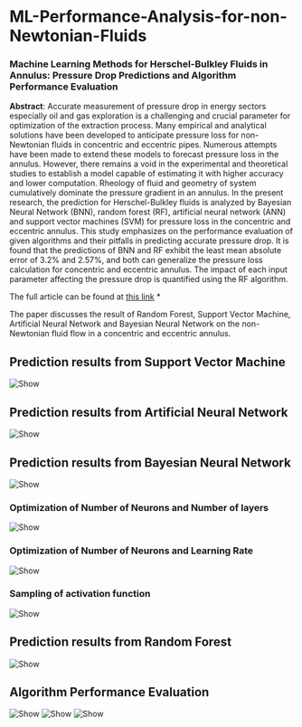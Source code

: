 # ML-Performance-Analysis-for-non-Newtonian-Fluids

 ### Machine Learning Methods for Herschel-Bulkley Fluids in Annulus: Pressure Drop Predictions and Algorithm Performance Evaluation


**Abstract**: Accurate measurement of pressure drop in energy sectors especially oil and gas exploration is a challenging and crucial parameter for optimization of the extraction process. Many empirical and analytical solutions have been developed to anticipate pressure loss for non-Newtonian fluids in concentric and eccentric pipes. Numerous attempts have been made to extend these models to forecast pressure loss in the annulus. However, there remains a void in the experimental and theoretical studies to establish a model capable of estimating it with higher accuracy and lower computation. Rheology of fluid and geometry of system cumulatively dominate the pressure gradient in an annulus. In the present research, the prediction for Herschel-Bulkley fluids is analyzed by Bayesian Neural Network (BNN), random forest (RF), artificial neural network (ANN) and support vector machines (SVM) for pressure loss in the concentric and eccentric annulus. This study emphasizes on the performance evaluation of given algorithms and their pitfalls in predicting accurate pressure drop. It is found that the predictions of BNN and RF exhibit the least mean absolute error of 3.2% and 2.57%, and both can generalize the pressure loss calculation for concentric and eccentric annulus. The impact of each input parameter affecting the pressure drop is quantified using the RF algorithm.

The full article can be found at  [this link](https://www.mdpi.com/2076-3417/10/7/2588) *

The paper discusses the result of Random Forest, Support Vector Machine, Artificial Neural Network and Bayesian Neural Network on the non-Newtonian fluid flow in a concentric and eccentric annulus. 

## Prediction results from Support Vector Machine
![Show](https://www.mdpi.com/applsci/applsci-10-02588/article_deploy/html/images/applsci-10-02588-g001-550.jpg)

## Prediction results from Artificial Neural Network
![Show](https://www.mdpi.com/applsci/applsci-10-02588/article_deploy/html/images/applsci-10-02588-g002-550.jpg)

## Prediction results from Bayesian Neural Network
![Show](https://www.mdpi.com/applsci/applsci-10-02588/article_deploy/html/images/applsci-10-02588-g006-550.jpg)
  
### Optimization of Number of Neurons and Number of layers 
![Show](https://www.mdpi.com/applsci/applsci-10-02588/article_deploy/html/images/applsci-10-02588-g003-550.jpg)
  
### Optimization of Number of Neurons and Learning Rate
![Show](https://www.mdpi.com/applsci/applsci-10-02588/article_deploy/html/images/applsci-10-02588-g004-550.jpg)
  
### Sampling of activation function
![Show](https://www.mdpi.com/applsci/applsci-10-02588/article_deploy/html/images/applsci-10-02588-g005-550.jpg)
  

## Prediction results from Random Forest
![Show](https://www.mdpi.com/applsci/applsci-10-02588/article_deploy/html/images/applsci-10-02588-g007-550.jpg)

## Algorithm Performance Evaluation
![Show](https://www.mdpi.com/applsci/applsci-10-02588/article_deploy/html/images/applsci-10-02588-g008-550.jpg)
![Show](https://www.mdpi.com/applsci/applsci-10-02588/article_deploy/html/images/applsci-10-02588-g009-550.jpg)
![Show](https://www.mdpi.com/applsci/applsci-10-02588/article_deploy/html/images/applsci-10-02588-g010-550.jpg)
